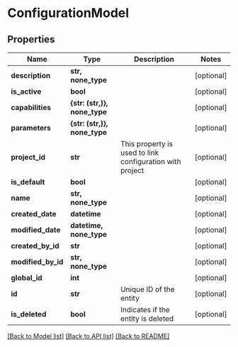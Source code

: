 # ConfigurationModel


## Properties
Name | Type | Description | Notes
------------ | ------------- | ------------- | -------------
**description** | **str, none_type** |  | [optional] 
**is_active** | **bool** |  | [optional] 
**capabilities** | **{str: (str,)}, none_type** |  | [optional] 
**parameters** | **{str: (str,)}, none_type** |  | [optional] 
**project_id** | **str** | This property is used to link configuration with project | [optional] 
**is_default** | **bool** |  | [optional] 
**name** | **str, none_type** |  | [optional] 
**created_date** | **datetime** |  | [optional] 
**modified_date** | **datetime, none_type** |  | [optional] 
**created_by_id** | **str** |  | [optional] 
**modified_by_id** | **str, none_type** |  | [optional] 
**global_id** | **int** |  | [optional] 
**id** | **str** | Unique ID of the entity | [optional] 
**is_deleted** | **bool** | Indicates if the entity is deleted | [optional] 

[[Back to Model list]](../README.md#documentation-for-models) [[Back to API list]](../README.md#documentation-for-api-endpoints) [[Back to README]](../README.md)


